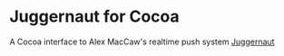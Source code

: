 Juggernaut for Cocoa
====================

A Cocoa interface to Alex MacCaw's realtime push system [Juggernaut](https://github.com/maccman/juggernaut)
